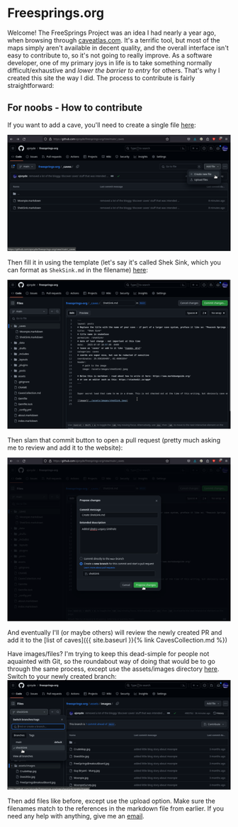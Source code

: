 # Freesprings.org

Welcome! The FreeSprings Project was an idea I had nearly a year ago, when browsing through [caveatlas.com](http://www.caveatlas.com/). It's a terrific tool, but most of the maps simply aren't available in decent quality, and the overall interface isn't easy to contribute to, so it's not going to really improve. As a software developer, one of my primary joys in life is to take something normally difficult/exhaustive and _lower the barrier to entry_ for others. That's why I created this site the way I did. The process to contribute is fairly straightforward:

## For noobs - How to contribute

If you want to add a cave, you'll need to create a single file [here](https://github.com/ajsnyde/freesprings-org/tree/main/_caves):

![image](/assets/images/addCave.png)

Then fill it in using the template (let's say it's called Shek Sink, which you can format as `ShekSink.md` in the filename) [here](https://github.com/ajsnyde/freesprings-org/blob/main/_drafts/ShekSink.md?plain=1):

![image](/assets/images/addCave2.png)

Then slam that commit button to open a pull request (pretty much asking me to review and add it to the website):

![image](/assets/images/addCave3.png)

And eventually I'll (or maybe others) will review the newly created PR and add it to the [list of caves]({{ site.baseurl }}{% link CavesCollection.md %})

Have images/files? I'm trying to keep this dead-simple for people not aquainted with Git, so the roundabout way of doing that would be to go through the same process, except use the assets/images directory [here](https://github.com/ajsnyde/freesprings-org/tree/main/assets/images). Switch to your newly created branch:
![image](/assets/images/addCave4.png)

Then add files like before, except use the upload option. Make sure the filenames match to the references in the markdown file from earlier. If you need any help with anything, give me an [email](mailto:addison@addisonsnyder.com?subject=FreeSpingsUploadQuestion).
